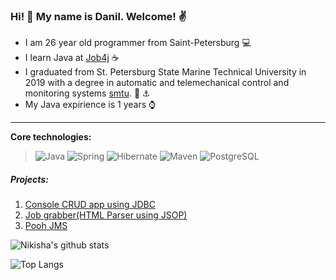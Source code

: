 ### Hi! 👋 My name is Danil. Welcome! :v:

* I am 26 year old programmer from Saint-Petersburg :computer:
* I learn Java at [Job4j](https://job4j.ru/) :coffee:
* I graduated from St. Petersburg State Marine Technical University in 2019 with a degree in automatic and telemechanical control and monitoring systems [smtu](https://www.smtu.ru/). :office: :anchor:
* My Java expirience is 1 years :watch:

-----------
<b>Core technologies:</b>
>![Java](https://img.shields.io/badge/Java-%3E%3D%208-orange) 
![Spring](https://img.shields.io/badge/Spring-%3E%3D%205.0-green)
![Hibernate](https://img.shields.io/badge/Hibernate-%3E%3D%205.0-yellow)
![Maven](https://img.shields.io/badge/Maven-3-red)
![PostgreSQL](https://img.shields.io/badge/PostgreSQL-%3E%3D%207-blue)

##### Projects:
1. [Console CRUD app using JDBC](https://github.com/nikisha-script/tracker)
2. [Job grabber(HTML Parser using JSOP)](https://github.com/nikisha-script/job4j_grabber)
3. [Pooh JMS](https://github.com/nikisha-script/job4j_pooh)

![Nikisha's github stats](https://github-readme-stats.vercel.app/api?username=nikisha-script&hide=stars,prs,issues,contribs)

![Top Langs](https://github-readme-stats.vercel.app/api/top-langs/?username=nikisha-script&layout=compact)
<!--
**nikisha-scipt/nikisha-scipt** is a ✨ _special_ ✨ repository because its `README.md` (this file) appears on your GitHub profile.

Here are some ideas to get you started:

- 🔭 I’m currently working on ...
- 🌱 I’m currently learning ...
- 👯 I’m looking to collaborate on ...
- 🤔 I’m looking for help with ...
- 💬 Ask me about ...
- 📫 How to reach me: ...
- 😄 Pronouns: ...
- ⚡ Fun fact: ...
-->

